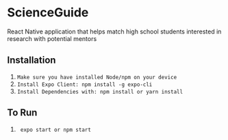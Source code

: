 # ScienceGuide
React Native application that helps match high school students interested in research with potential mentors
 
## Installation
1. ```Make sure you have installed Node/npm on your device ```
2. ``` Install Expo Client: npm install -g expo-cli ```
3. ``` Install Dependencies with: npm install or yarn install ```

## To Run
1. ``` expo start or npm start```


